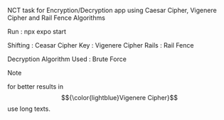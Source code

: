NCT task for Encryption/Decryption app using Caesar Cipher, Vigenere Cipher and Rail Fence Algorithms

Run : npx expo start

Shifting : Ceasar Cipher
Key : Vigenere Cipher
Rails : Rail Fence


Decryption Algorithm Used : Brute Force



> [!NOTE]
> for better results in $${\color{lightblue}Vigenere Cipher}$$ use long texts.
